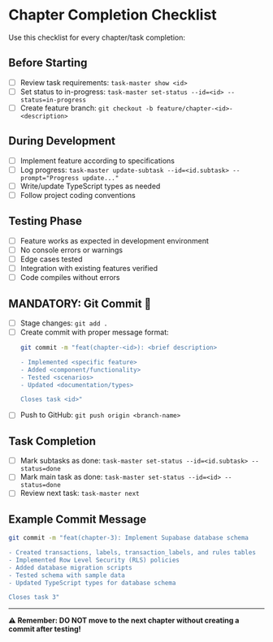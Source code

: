 # Chapter Completion Checklist

Use this checklist for every chapter/task completion:

## Before Starting
- [ ] Review task requirements: `task-master show <id>`
- [ ] Set status to in-progress: `task-master set-status --id=<id> --status=in-progress`
- [ ] Create feature branch: `git checkout -b feature/chapter-<id>-<description>`

## During Development
- [ ] Implement feature according to specifications
- [ ] Log progress: `task-master update-subtask --id=<id.subtask> --prompt="Progress update..."`
- [ ] Write/update TypeScript types as needed
- [ ] Follow project coding conventions

## Testing Phase
- [ ] Feature works as expected in development environment
- [ ] No console errors or warnings
- [ ] Edge cases tested
- [ ] Integration with existing features verified
- [ ] Code compiles without errors

## **MANDATORY: Git Commit** 🚨
- [ ] Stage changes: `git add .`
- [ ] Create commit with proper message format:
  ```bash
  git commit -m "feat(chapter-<id>): <brief description>
  
  - Implemented <specific feature>
  - Added <component/functionality>  
  - Tested <scenarios>
  - Updated <documentation/types>
  
  Closes task <id>"
  ```
- [ ] Push to GitHub: `git push origin <branch-name>`

## Task Completion
- [ ] Mark subtasks as done: `task-master set-status --id=<id.subtask> --status=done`
- [ ] Mark main task as done: `task-master set-status --id=<id> --status=done`
- [ ] Review next task: `task-master next`

## Example Commit Message
```bash
git commit -m "feat(chapter-3): Implement Supabase database schema

- Created transactions, labels, transaction_labels, and rules tables
- Implemented Row Level Security (RLS) policies  
- Added database migration scripts
- Tested schema with sample data
- Updated TypeScript types for database schema

Closes task 3"
```

---
**⚠️ Remember: DO NOT move to the next chapter without creating a commit after testing!** 